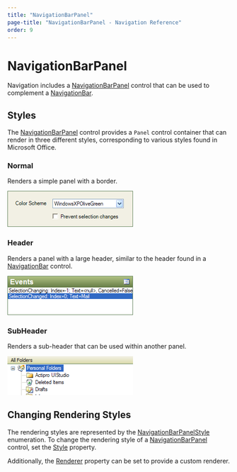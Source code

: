 ```yaml
---
title: "NavigationBarPanel"
page-title: "NavigationBarPanel - Navigation Reference"
order: 9
---
```

# NavigationBarPanel

Navigation includes a [NavigationBarPanel](xref:@ActiproUIRoot.Controls.Navigation.NavigationBarPanel) control that can be used to complement a [NavigationBar](xref:@ActiproUIRoot.Controls.Navigation.NavigationBar).

## Styles

The [NavigationBarPanel](xref:@ActiproUIRoot.Controls.Navigation.NavigationBarPanel) control provides a `Panel` control container that can render in three different styles, corresponding to various styles found in Microsoft Office.

### Normal

Renders a simple panel with a border.

![Screenshot](images/navigationbar-panel-normal-olive-green.gif)

### Header

Renders a panel with a large header, similar to the header found in a [NavigationBar](xref:@ActiproUIRoot.Controls.Navigation.NavigationBar) control.

![Screenshot](images/navigationbar-panel-header-olive-green.gif)

### SubHeader

Renders a sub-header that can be used within another panel.

![Screenshot](images/navigationbar-panel-sub-header-olive-green.gif)

## Changing Rendering Styles

The rendering styles are represented by the [NavigationBarPanelStyle](xref:@ActiproUIRoot.Controls.Navigation.NavigationBarPanelStyle) enumeration.  To change the rendering style of a [NavigationBarPanel](xref:@ActiproUIRoot.Controls.Navigation.NavigationBarPanel) control, set the [Style](xref:@ActiproUIRoot.Controls.Navigation.NavigationBarPanel.Style) property.

Additionally, the [Renderer](xref:@ActiproUIRoot.Controls.Navigation.NavigationBarPanel.Renderer) property can be set to provide a custom renderer.
